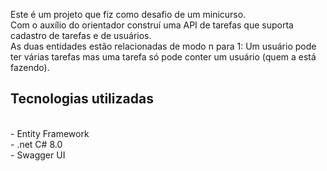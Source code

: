 Este é um projeto que fiz como desafio de um minicurso. <br>
Com o auxílio do orientador construí uma API de tarefas que suporta cadastro de tarefas e de usuários. <br>
As duas entidades estão relacionadas de modo n para 1: Um usuário pode ter várias tarefas mas uma tarefa só pode conter um usuário (quem a está fazendo).<br>
<h2>Tecnologias utilizadas</h2> <br>
- Entity Framework<br>
- .net C# 8.0<br>
- Swagger UI<br>
